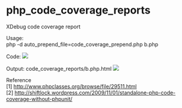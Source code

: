 php_code_coverage_reports
=========================

XDebug code coverage report

Usage:<br/>
php -d auto_prepend_file=code_coverage_prepend.php b.php

Code:
<img src="http://chuiwenchiu.files.wordpress.com/2013/04/20130405-code.jpg?w=650">

Output:
code_coverage_reports/b.php.html
<img src="http://chuiwenchiu.files.wordpress.com/2013/04/20130405.jpg?w=439">

Reference<br/>
[1] http://www.phpclasses.org/browse/file/29511.html<br/>
[2] http://shiftlock.wordpress.com/2009/11/01/standalone-php-code-coverage-without-phpunit/
